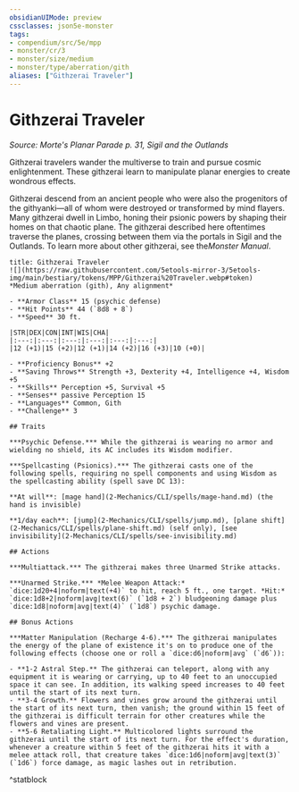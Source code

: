 ```yaml
---
obsidianUIMode: preview
cssclasses: json5e-monster
tags:
- compendium/src/5e/mpp
- monster/cr/3
- monster/size/medium
- monster/type/aberration/gith
aliases: ["Githzerai Traveler"]
---
```

# Githzerai Traveler
*Source: Morte's Planar Parade p. 31, Sigil and the Outlands*  

Githzerai travelers wander the multiverse to train and pursue cosmic enlightenment. These githzerai learn to manipulate planar energies to create wondrous effects.

Githzerai descend from an ancient people who were also the progenitors of the githyanki—all of whom were destroyed or transformed by mind flayers. Many githzerai dwell in Limbo, honing their psionic powers by shaping their homes on that chaotic plane. The githzerai described here oftentimes traverse the planes, crossing between them via the portals in Sigil and the Outlands. To learn more about other githzerai, see the*Monster Manual*.

```ad-statblock
title: Githzerai Traveler
![](https://raw.githubusercontent.com/5etools-mirror-3/5etools-img/main/bestiary/tokens/MPP/Githzerai%20Traveler.webp#token)
*Medium aberration (gith), Any alignment*

- **Armor Class** 15 (psychic defense)
- **Hit Points** 44 (`8d8 + 8`)
- **Speed** 30 ft.

|STR|DEX|CON|INT|WIS|CHA|
|:---:|:---:|:---:|:---:|:---:|:---:|
|12 (+1)|15 (+2)|12 (+1)|14 (+2)|16 (+3)|10 (+0)|

- **Proficiency Bonus** +2
- **Saving Throws** Strength +3, Dexterity +4, Intelligence +4, Wisdom +5
- **Skills** Perception +5, Survival +5
- **Senses** passive Perception 15
- **Languages** Common, Gith
- **Challenge** 3

## Traits

***Psychic Defense.*** While the githzerai is wearing no armor and wielding no shield, its AC includes its Wisdom modifier.

***Spellcasting (Psionics).*** The githzerai casts one of the following spells, requiring no spell components and using Wisdom as the spellcasting ability (spell save DC 13):

**At will**: [mage hand](2-Mechanics/CLI/spells/mage-hand.md) (the hand is invisible)

**1/day each**: [jump](2-Mechanics/CLI/spells/jump.md), [plane shift](2-Mechanics/CLI/spells/plane-shift.md) (self only), [see invisibility](2-Mechanics/CLI/spells/see-invisibility.md)

## Actions

***Multiattack.*** The githzerai makes three Unarmed Strike attacks.

***Unarmed Strike.*** *Melee Weapon Attack:* `dice:1d20+4|noform|text(+4)` to hit, reach 5 ft., one target. *Hit:* `dice:1d8+2|noform|avg|text(6)` (`1d8 + 2`) bludgeoning damage plus `dice:1d8|noform|avg|text(4)` (`1d8`) psychic damage.

## Bonus Actions

***Matter Manipulation (Recharge 4-6).*** The githzerai manipulates the energy of the plane of existence it's on to produce one of the following effects (choose one or roll a `dice:d6|noform|avg` (`d6`)):

- **1-2 Astral Step.** The githzerai can teleport, along with any equipment it is wearing or carrying, up to 40 feet to an unoccupied space it can see. In addition, its walking speed increases to 40 feet until the start of its next turn.  
- **3-4 Growth.** Flowers and vines grow around the githzerai until the start of its next turn, then vanish; the ground within 15 feet of the githzerai is difficult terrain for other creatures while the flowers and vines are present.  
- **5-6 Retaliating Light.** Multicolored lights surround the githzerai until the start of its next turn. For the effect's duration, whenever a creature within 5 feet of the githzerai hits it with a melee attack roll, that creature takes `dice:1d6|noform|avg|text(3)` (`1d6`) force damage, as magic lashes out in retribution.  
```
^statblock